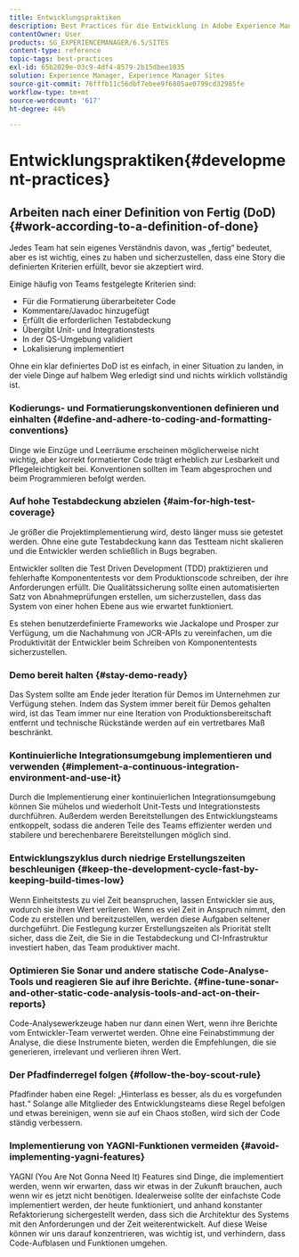 ```yaml
---
title: Entwicklungspraktiken
description: Best Practices für die Entwicklung in Adobe Experience Manager.
contentOwner: User
products: SG_EXPERIENCEMANAGER/6.5/SITES
content-type: reference
topic-tags: best-practices
exl-id: 65b2029e-03c9-4df4-8579-2b15dbee1035
solution: Experience Manager, Experience Manager Sites
source-git-commit: 76fffb11c56dbf7ebee9f6805ae0799cd32985fe
workflow-type: tm+mt
source-wordcount: '617'
ht-degree: 44%

---
```


# Entwicklungspraktiken{#development-practices}

## Arbeiten nach einer Definition von Fertig (DoD) {#work-according-to-a-definition-of-done}

Jedes Team hat sein eigenes Verständnis davon, was „fertig“ bedeutet, aber es ist wichtig, eines zu haben und sicherzustellen, dass eine Story die definierten Kriterien erfüllt, bevor sie akzeptiert wird.

Einige häufig von Teams festgelegte Kriterien sind:

* Für die Formatierung überarbeiteter Code
* Kommentare/Javadoc hinzugefügt
* Erfüllt die erforderlichen Testabdeckung
* Übergibt Unit- und Integrationstests
* In der QS-Umgebung validiert
* Lokalisierung implementiert

Ohne ein klar definiertes DoD ist es einfach, in einer Situation zu landen, in der viele Dinge auf halbem Weg erledigt sind und nichts wirklich vollständig ist.

### Kodierungs- und Formatierungskonventionen definieren und einhalten {#define-and-adhere-to-coding-and-formatting-conventions}

Dinge wie Einzüge und Leerräume erscheinen möglicherweise nicht wichtig, aber korrekt formatierter Code trägt erheblich zur Lesbarkeit und Pflegeleichtigkeit bei. Konventionen sollten im Team abgesprochen und beim Programmieren befolgt werden.

### Auf hohe Testabdeckung abzielen  {#aim-for-high-test-coverage}

Je größer die Projektimplementierung wird, desto länger muss sie getestet werden. Ohne eine gute Testabdeckung kann das Testteam nicht skalieren und die Entwickler werden schließlich in Bugs begraben.

Entwickler sollten die Test Driven Development (TDD) praktizieren und fehlerhafte Komponententests vor dem Produktionscode schreiben, der ihre Anforderungen erfüllt. Die Qualitätssicherung sollte einen automatisierten Satz von Abnahmeprüfungen erstellen, um sicherzustellen, dass das System von einer hohen Ebene aus wie erwartet funktioniert.

Es stehen benutzerdefinierte Frameworks wie Jackalope und Prosper zur Verfügung, um die Nachahmung von JCR-APIs zu vereinfachen, um die Produktivität der Entwickler beim Schreiben von Komponententests sicherzustellen.

### Demo bereit halten {#stay-demo-ready}

Das System sollte am Ende jeder Iteration für Demos im Unternehmen zur Verfügung stehen. Indem das System immer bereit für Demos gehalten wird, ist das Team immer nur eine Iteration von Produktionsbereitschaft entfernt und technische Rückstände werden auf ein vertretbares Maß beschränkt.

### Kontinuierliche Integrationsumgebung implementieren und verwenden {#implement-a-continuous-integration-environment-and-use-it}

Durch die Implementierung einer kontinuierlichen Integrationsumgebung können Sie mühelos und wiederholt Unit-Tests und Integrationstests durchführen. Außerdem werden Bereitstellungen des Entwicklungsteams entkoppelt, sodass die anderen Teile des Teams effizienter werden und stabilere und berechenbarere Bereitstellungen möglich sind.

### Entwicklungszyklus durch niedrige Erstellungszeiten beschleunigen {#keep-the-development-cycle-fast-by-keeping-build-times-low}

Wenn Einheitstests zu viel Zeit beanspruchen, lassen Entwickler sie aus, wodurch sie ihren Wert verlieren. Wenn es viel Zeit in Anspruch nimmt, den Code zu erstellen und bereitzustellen, werden diese Aufgaben seltener durchgeführt. Die Festlegung kurzer Erstellungszeiten als Priorität stellt sicher, dass die Zeit, die Sie in die Testabdeckung und CI-Infrastruktur investiert haben, das Team produktiver macht.

### Optimieren Sie Sonar und andere statische Code-Analyse-Tools und reagieren Sie auf ihre Berichte. {#fine-tune-sonar-and-other-static-code-analysis-tools-and-act-on-their-reports}

Code-Analysewerkzeuge haben nur dann einen Wert, wenn ihre Berichte vom Entwickler-Team verwertet werden. Ohne eine Feinabstimmung der Analyse, die diese Instrumente bieten, werden die Empfehlungen, die sie generieren, irrelevant und verlieren ihren Wert.

### Der Pfadfinderregel folgen {#follow-the-boy-scout-rule}

Pfadfinder haben eine Regel: „Hinterlass es besser, als du es vorgefunden hast.“ Solange alle Mitglieder des Entwicklungsteams diese Regel befolgen und etwas bereinigen, wenn sie auf ein Chaos stoßen, wird sich der Code ständig verbessern.

### Implementierung von YAGNI-Funktionen vermeiden {#avoid-implementing-yagni-features}

YAGNI (You Are Not Gonna Need It) Features sind Dinge, die implementiert werden, wenn wir erwarten, dass wir etwas in der Zukunft brauchen, auch wenn wir es jetzt nicht benötigen. Idealerweise sollte der einfachste Code implementiert werden, der heute funktioniert, und anhand konstanter Refaktorierung sichergestellt werden, dass sich die Architektur des Systems mit den Anforderungen und der Zeit weiterentwickelt. Auf diese Weise können wir uns darauf konzentrieren, was wichtig ist, und verhindern, dass Code-Aufblasen und Funktionen umgehen.
